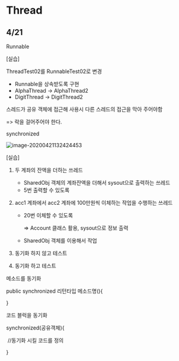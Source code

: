 # Thread

## 4/21

Runnable

[실습]

ThreadTest02를 RunnableTest02로 변경

- Runnable을 상속받도록 구현
- AlphaThread -> AlphaThread2
- DigitThread -> DigitThread2





스레드가 공유 객체에 접근해 사용시 다른 스레드의 접근을 막아 주어야함

=> 락을 걸어주어야 한다.

synchronized

![image-20200421132424453](C:\Users\student\AppData\Roaming\Typora\typora-user-images\image-20200421132424453.png)



[실습]

1. 두 계좌의 잔액을 더하는 쓰레드

   - SharedObj 객체의 계좌잔액을 더해서 sysout으로 출력하는 쓰레드
   - 5번 출력할 수 있도록

2. acc1 계좌에서 acc2 계좌에 100만원씩 이체하는 작업을 수행하는 쓰레드

   - 20번 이체할 수 있도록

     => Account 클래스 활용, sysout으로 정보 출력

   - SharedObj 객체를 이용해서 작업

3. 동기화 하지 않고 테스트

4. 동기화 하고 테스트

메소드를 동기화

public synchronized 리턴타입 메소드명(){

}

코드 블럭을 동기화



synchronized(공유객체){

​	//동기화 시킬 코드를 정의

}
